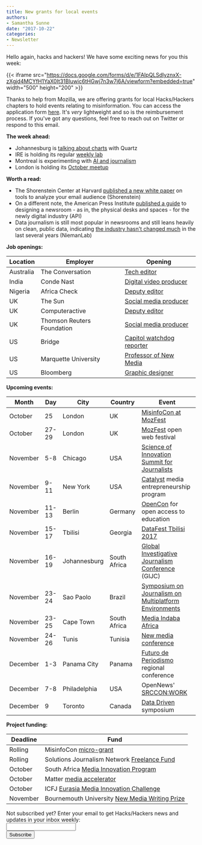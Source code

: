 ```yaml
---
title: New grants for local events
authors:
- Samantha Sunne
date: "2017-10-22"
categories:
- Newsletter
---
```


Hello again, hacks and hackers! We have some exciting news for you this week:

{{< iframe src="https://docs.google.com/forms/d/e/1FAIpQLSdlyznxX-zXgjd4MCYfH1YaX0It31Bluwic6tHGwj7n3w7j6A/viewform?embedded=true" width="500" height="200" >}}

Thanks to help from Mozilla, we are offering grants for local Hacks/Hackers chapters to hold events relating to misinformation. You can access the application form [here](https://docs.google.com/forms/d/e/1FAIpQLSdlyznxX-zXgjd4MCYfH1YaX0It31Bluwic6tHGwj7n3w7j6A/viewform?usp=sf_link). It's *very* lightweight and so is the reimbursement process. If you've got any questions, feel free to reach out on Twitter or respond to this email.

**The week ahead:**

* Johannesburg is [talking about charts](https://www.meetup.com/HacksHackersAfrica/events/244022759/) with Quartz
* IRE is holding its regular [weekly lab](https://www.meetup.com/hackshackersIRE/events/243534425/)
* Montreal is experimenting with [AI and journalism](https://www.meetup.com/HacksHackersMontreal/events/243647855/)
* London is holding its [October meetup](https://www.meetup.com/HacksHackersLondon/events/236898054/)

**Worth a read:**

* The Shorenstein Center at Harvard [published a new white paper](https://shorensteincenter.org/email-analysis-research-guide/?utm_source=API+Need+to+Know+newsletter&utm_campaign=b12ac99fcc-EMAIL_CAMPAIGN_2017_10_19&utm_medium=email&utm_term=0_e3bf78af04-b12ac99fcc-38065925) on tools to analyze your email audience (Shorenstein)
* On a different note, the American Press Institute [published a guide](https://www.americanpressinstitute.org/publications/reports/strategy-studies/matter-of-space/single-page/) to designing a newsroom - as in, the physical desks and spaces - for the newly digital industry (API)
* Data journalism is still most popular in newsrooms and still leans heavily on clean, public data, indicating [the industry hasn't changed much](http://www.niemanlab.org/2017/10/not-a-revolution-yet-data-journalism-hasnt-changed-that-much-in-4-years-a-new-paper-finds/) in the last several years (NiemanLab)

**Job openings:**

| Location | Employer | Opening |
| -------- | -------- | ------- |
Australia | The Conversation | [Tech editor](https://jobs.theconversation.com/jobs/18127-deputy-section-editor-technology)
India | Conde Nast | [Digital video producer](https://hackpack.press/feed/snap/4475)
Nigeria | Africa Check | [Deputy editor](http://ijnet.org/en/opportunities/africa-check-seeks-deputy-editor-and-health-researcher-community-manager-nigeria)
UK | The Sun | [Social media producer](https://www.gorkanajobs.co.uk/job/74880/the-sun-social-media-video-producer/?deviceType=Desktop&TrackID=1)
UK | Computeractive | [Deputy editor](https://www.gorkanajobs.co.uk/job/74852/computeractive-deputy-editor/?LinkSource=PremiumListing)
UK | Thomson Reuters Foundation | [Social media producer](http://ijnet.org/en/opportunities/thomson-reuters-foundation-seeks-social-media-producer-uk)
US | Bridge | [Capitol watchdog reporter](http://www.bridgemi.com/center-michigan/bridge-hiring-are-you-our-new-political-and-campaign-watchdog)
US | Marquette University | [Professor of New Media](http://ire.org/jobs/job/1124/)
US | Bloomberg | [Graphic designer](https://bloomberg.wd1.myworkdayjobs.com/en-US/BBNA_External_Career_Site/job/Arlington-BBNA-Headquarters/Graphic-Designer--News_62371-1)

**Upcoming events:**

| Month | Day | City | Country | Event |
| ----- | --- | ---- | ------- | ----- |
October | 25 | London | UK | [MisinfoCon at MozFest](https://misinfocon.com/misinfocon-is-back-well-see-you-at-the-mozilla-festival-in-london-fb8ea5f8c42b)
October | 27-29 | London | UK | [MozFest](https://mozillafestival.org/) open web festival
November | 5-8 | Chicago | USA | [Science of Innovation Summit for Journalists](http://ijnet.org/en/opportunities/science-innovation-summit-journalists-open-us)
November | 9-11 | New York | USA | [Catalyst](http://www.aaja.org/catalyst-2017) media entrepreneurship program
November | 11-13 | Berlin | Germany | [OpenCon](https://apply.opencon2017.org/referral/canada) for open access to education
November | 15-17 | Tbilisi | Georgia | [DataFest Tbilisi 2017](https://docs.google.com/forms/d/e/1FAIpQLSfTuRElJilqta24D4D7FUaT3uK6Hmhmu678bKrJzrUmvYKomw/viewform)
November | 16-19 | Johannesburg | South Africa | [Global Investigative Journalism Conference](http://gijc2017.org/) (GIJC)
November | 23-24 | Sao Paolo | Brazil | [Symposium on Journalism on Multiplatform Environments](http://ijnet.org/en/opportunities/conference-multiplatform-journalism-open-brazil)
November | 23-25 | Cape Town | South Africa | [Media Indaba Africa](https://mediaindaba.africa/?utm_source=CfA+Master+mailing+list&utm_campaign=7f01ae4c98-EMAIL_CAMPAIGN_2017_10_05&utm_medium=email&utm_term=0_350ba2e3d2-7f01ae4c98-101847485)
November | 24-26 | Tunis | Tunisia | [New media conference](http://ijnet.org/en/opportunities/travel-fellowship-available-new-media-conference-tunisia)
December | 1-3 | Panama City | Panama | [Futuro de Periodismo](http://www.icfj.org/our-work/conferencia-regional-el-futuro-del-periodismo-2017) regional conference
December | 7-8 | Philadelphia | USA | OpenNews'  [SRCCON:WORK](https://opennews.org/blog/srccon-work/)
December | 9 | Toronto | Canada | [Data Driven](https://www.eventbrite.com/e/data-driven-presented-by-humber-college-school-of-media-studies-it-tickets-38251114112) symposium

**Project funding:**

| Deadline | Fund |
| -------- | ---- |
Rolling | MisinfoCon [micro-grant](https://docs.google.com/forms/d/e/1FAIpQLScyX13mJU0DLUaoAFijjClCOUbzKrdqfFR2gMwv0eXVKJYXyQ/viewform?c=0&w=1)
Rolling | Solutions Journalism Network [Freelance Fund](http://solutionsjournalism.org/now-offering-travel-funds-freelancers/)
October | South Africa [Media Innovation Program](https://samip.mdif.org/innovation-challenge/)
October | Matter [media accelerator](http://ijnet.org/en/opportunities/media-accelerator-seeks-proposals-worldwide)
October | ICFJ [Eurasia Media Innovation Challenge](http://ijnet.org/en/opportunities/icfj-offers-grants-innovative-projects-eurasia)
November | Bournemouth University [New Media Writing Prize](http://newmediawritingprize.co.uk/)

<div id="mc_embed_signup"><form id="mc-embedded-subscribe-form" class="validate" action="//hackshackers.us1.list-manage.com/subscribe/post?u=c56f2e53d5ed6ef87f8aaa75c&amp;id=fb2bc6f10b" method="post" name="mc-embedded-subscribe-form" novalidate="" target="_blank">

<div id="mc_embed_signup_scroll">

<div class="mc-field-group"><label for="mce-EMAIL">Not subscribed yet? Enter your email to get Hacks/Hackers news and updates in your inbox weekly:  </label></div>

<div class="mc-field-group"><input id="mce-EMAIL" class="required email" name="EMAIL" type="email" value="" /></div>

<!-- real people should not fill this in and expect good things - do not remove this or risk form bot signups-->

<div style="position: absolute; left: -5000px;"><input tabindex="-1" name="b_c56f2e53d5ed6ef87f8aaa75c_fb2bc6f10b" type="text" value="" /></div>

<div class="clear"><input id="mc-embedded-subscribe" class="button" name="subscribe" type="submit" value="Subscribe" /></div>

</div>

</form></div>

<!--End mc_embed_signup-->

<meta name="twitter:card" content="summary">

<meta name="twitter:image:src" content="https://hackshackers.com/content-images/about/hackshackers_logomark.png">

